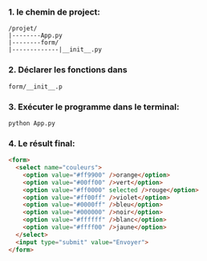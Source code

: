 ### 1. le chemin de project:

```tree
/projet/
|--------App.py
|--------form/
|-------------|__init__.py
```

### 2. Déclarer les fonctions dans  

`form/__init__.p`

### 3. Exécuter le programme dans le terminal:


`python App.py`


### 4. Le résult final:

```html
<form>
  <select name="couleurs">
    <option value="#ff9900" />orange</option>
    <option value="#00ff00" />vert</option>
    <option value="#ff0000" selected />rouge</option>
    <option value="#ff00ff" />violet</option>
    <option value="#0000ff" />bleu</option>
    <option value="#000000" />noir</option>
    <option value="#ffffff" />blanc</option>
    <option value="#ffff00" />jaune</option>
  </select>
  <input type="submit" value="Envoyer">
</form> 
```
